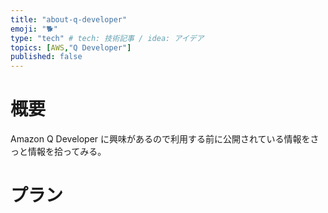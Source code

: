 ```yaml
---
title: "about-q-developer"
emoji: "🐕"
type: "tech" # tech: 技術記事 / idea: アイデア
topics: [AWS,"Q Developer"]
published: false
---
```


# 概要
Amazon Q Developer に興味があるので利用する前に公開されている情報をさっと情報を拾ってみる。

# プラン
